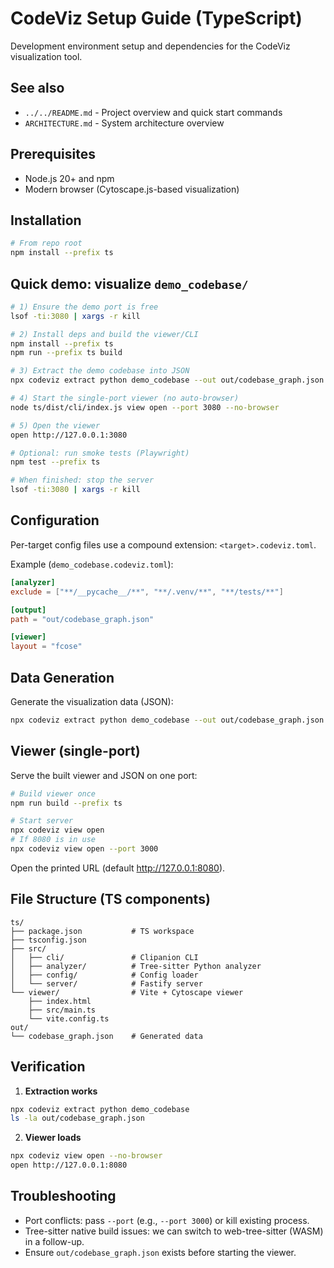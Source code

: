 # CodeViz Setup Guide (TypeScript)

Development environment setup and dependencies for the CodeViz visualization tool.

## See also

- `../../README.md` - Project overview and quick start commands
- `ARCHITECTURE.md` - System architecture overview

## Prerequisites

- Node.js 20+ and npm
- Modern browser (Cytoscape.js-based visualization)

## Installation

```bash
# From repo root
npm install --prefix ts
```

## Quick demo: visualize `demo_codebase/`

```bash
# 1) Ensure the demo port is free
lsof -ti:3080 | xargs -r kill

# 2) Install deps and build the viewer/CLI
npm install --prefix ts
npm run --prefix ts build

# 3) Extract the demo codebase into JSON
npx codeviz extract python demo_codebase --out out/codebase_graph.json

# 4) Start the single-port viewer (no auto-browser)
node ts/dist/cli/index.js view open --port 3080 --no-browser

# 5) Open the viewer
open http://127.0.0.1:3080

# Optional: run smoke tests (Playwright)
npm test --prefix ts

# When finished: stop the server
lsof -ti:3080 | xargs -r kill
```

## Configuration

Per-target config files use a compound extension: `<target>.codeviz.toml`.

Example (`demo_codebase.codeviz.toml`):
```toml
[analyzer]
exclude = ["**/__pycache__/**", "**/.venv/**", "**/tests/**"]

[output]
path = "out/codebase_graph.json"

[viewer]
layout = "fcose"
```

## Data Generation

Generate the visualization data (JSON):
```bash
npx codeviz extract python demo_codebase --out out/codebase_graph.json
```

## Viewer (single-port)

Serve the built viewer and JSON on one port:
```bash
# Build viewer once
npm run build --prefix ts

# Start server
npx codeviz view open
# If 8080 is in use
npx codeviz view open --port 3000
```

Open the printed URL (default http://127.0.0.1:8080).

## File Structure (TS components)

```
ts/
├── package.json           # TS workspace
├── tsconfig.json
├── src/
│   ├── cli/               # Clipanion CLI
│   ├── analyzer/          # Tree-sitter Python analyzer
│   ├── config/            # Config loader
│   └── server/            # Fastify server
└── viewer/                # Vite + Cytoscape viewer
    ├── index.html
    ├── src/main.ts
    └── vite.config.ts
out/
└── codebase_graph.json    # Generated data
```

## Verification

1. **Extraction works**
```bash
npx codeviz extract python demo_codebase
ls -la out/codebase_graph.json
```

2. **Viewer loads**
```bash
npx codeviz view open --no-browser
open http://127.0.0.1:8080
```

## Troubleshooting

- Port conflicts: pass `--port` (e.g., `--port 3000`) or kill existing process.
- Tree-sitter native build issues: we can switch to web-tree-sitter (WASM) in a follow-up.
- Ensure `out/codebase_graph.json` exists before starting the viewer.